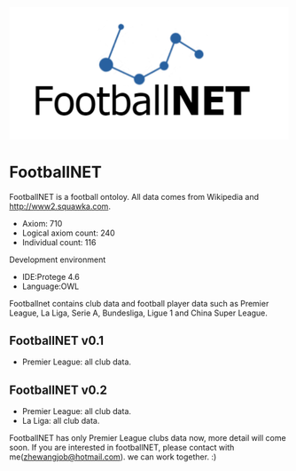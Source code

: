 ![FootballNET](https://github.com/joew4ng/footballnet/blob/master/logo.png?raw=true)
# FootballNET
FootballNET is a football ontoloy.
All data comes from Wikipedia and http://www2.squawka.com.
- Axiom: 710
- Logical axiom count: 240
- Individual count: 116

Development environment
- IDE:Protege 4.6
- Language:OWL

Footballnet contains club data and football player data such as Premier League, La Liga, Serie A, Bundesliga, Ligue 1 and China Super League.

## FootballNET v0.1
- Premier League: all club data.

## FootballNET v0.2
- Premier League: all club data.
- La Liga: all club data.


FootballNET has only Premier League clubs data now, more detail will come soon.
If you are interested in footballNET, please contact with me(zhewangjob@hotmail.com). we can work together. :)  


